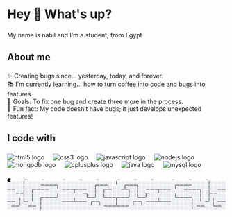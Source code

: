 <h1 align="left">Hey 👋 What's up?</h1>

###

<p align="left">My name is nabil and I'm a student, from Egypt</p>

###

<h2 align="left">About me</h2>

###

<p align="left">✨ Creating bugs since... yesterday, today, and forever.<br>📚 I'm currently learning... how to turn coffee into code and bugs into features.<br>🎯 Goals: To fix one bug and create three more in the process.<br>🎲 Fun fact: My code doesn’t have bugs; it just develops unexpected features!</p>

###

<h2 align="left">I code with</h2>

###

<div align="left">
  <img src="https://cdn.jsdelivr.net/gh/devicons/devicon/icons/html5/html5-original.svg" height="40" alt="html5 logo"  />
  <img width="12" />
  <img src="https://cdn.jsdelivr.net/gh/devicons/devicon/icons/css3/css3-original.svg" height="40" alt="css3 logo"  />
  <img width="12" />
  <img src="https://cdn.jsdelivr.net/gh/devicons/devicon/icons/javascript/javascript-original.svg" height="40" alt="javascript logo"  />
  <img width="12" />
  <img src="https://cdn.jsdelivr.net/gh/devicons/devicon/icons/nodejs/nodejs-original.svg" height="40" alt="nodejs logo"  />
  <img width="12" />
  <img src="https://cdn.jsdelivr.net/gh/devicons/devicon/icons/mongodb/mongodb-original.svg" height="40" alt="mongodb logo"  />
  <img width="12" />
  <img src="https://cdn.jsdelivr.net/gh/devicons/devicon/icons/cplusplus/cplusplus-original.svg" height="40" alt="cplusplus logo"  />
  <img width="12" />
  <img src="https://cdn.jsdelivr.net/gh/devicons/devicon/icons/java/java-original.svg" height="40" alt="java logo"  />
  <img width="12" />
  <img src="https://cdn.jsdelivr.net/gh/devicons/devicon/icons/mysql/mysql-original.svg" height="40" alt="mysql logo"  />
</div>

###

<picture>
  <source media="(prefers-color-scheme: dark)" srcset="https://raw.githubusercontent.com/NabilRamy17/NabilRamy17/output/pacman-contribution-graph-dark.svg">
  <source media="(prefers-color-scheme: light)" srcset="https://raw.githubusercontent.com/NabilRamy17/NabilRamy17/output/pacman-contribution-graph.svg">
  <img alt="pacman contribution graph" src="https://raw.githubusercontent.com/NabilRamy17/NabilRamy17/output/pacman-contribution-graph.svg">
</picture>

###
